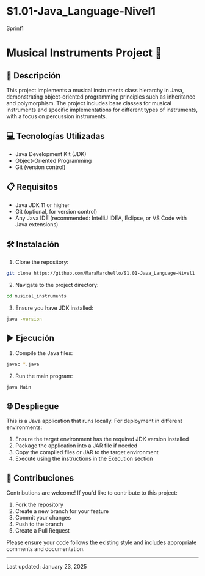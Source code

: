 # S1.01-Java_Language-Nivel1
Sprint1
# Musical Instruments Project 🎵

## 📄 Descripción 

This project implements a musical instruments class hierarchy in Java, demonstrating object-oriented programming principles such as inheritance and polymorphism. The project includes base classes for musical instruments and specific implementations for different types of instruments, with a focus on percussion instruments.

## 💻 Tecnologías Utilizadas

- Java Development Kit (JDK)
- Object-Oriented Programming
- Git (version control)

## 📋 Requisitos

- Java JDK 11 or higher
- Git (optional, for version control)
- Any Java IDE (recommended: IntelliJ IDEA, Eclipse, or VS Code with Java extensions)

## 🛠️ Instalación

1. Clone the repository:
```bash
git clone https://github.com/MaraMarchello/S1.01-Java_Language-Nivel1
```

2. Navigate to the project directory:
```bash
cd musical_instruments
```

3. Ensure you have JDK installed:
```bash
java -version
```

## ▶️ Ejecución

1. Compile the Java files:
```bash
javac *.java
```

2. Run the main program:
```bash
java Main
```

## 🌐 Despliegue

This is a Java application that runs locally. For deployment in different environments:

1. Ensure the target environment has the required JDK version installed
2. Package the application into a JAR file if needed
3. Copy the compiled files or JAR to the target environment
4. Execute using the instructions in the Execution section

## 🤝 Contribuciones

Contributions are welcome! If you'd like to contribute to this project:

1. Fork the repository
2. Create a new branch for your feature
3. Commit your changes
4. Push to the branch
5. Create a Pull Request

Please ensure your code follows the existing style and includes appropriate comments and documentation.

---
Last updated: January 23, 2025
